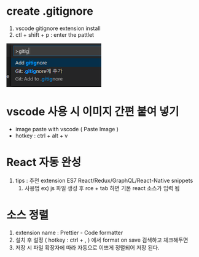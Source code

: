 # create .gitignore

1. vscode gitignore extension install
1. ctl + shift + p : enter the pattlet

![](2020-05-22-09-51-28.PNG)

# vscode 사용 시 이미지 간편 붙여 넣기

- image paste with vscode ( Paste Image )
- hotkey : ctrl + alt + v

# React 자동 완성

1. tips : 추천 extension ES7 React/Redux/GraphQL/React-Native snippets
   1. 사용법 ex) js 파일 생성 후 rce + tab 하면 기본 react 소스가 입력 됨

# 소스 정렬

1. extension name : Prettier - Code formatter
1. 설치 후 설정 ( hotkey : ctrl + , ) 에서 format on save 검색하고 체크해두면
1. 저장 시 파일 확장자에 따라 자동으로 이쁘게 정렬되어 저장 된다.
